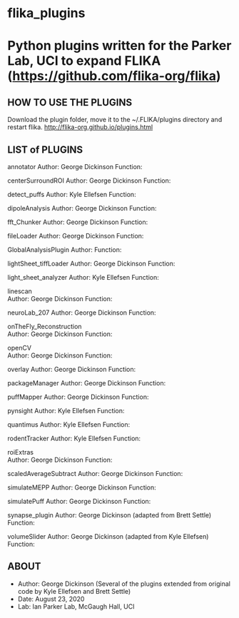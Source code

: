# flika_plugins
# Python plugins written for the Parker Lab, UCI to expand FLIKA (https://github.com/flika-org/flika)

HOW TO USE THE PLUGINS
-----------------
Download the plugin folder, move it to the ~/.FLIKA/plugins directory and restart flika.
http://flika-org.github.io/plugins.html

LIST of PLUGINS
-----------------

annotator
Author: George Dickinson
Function:
                                                          
centerSurroundROI
Author: George Dickinson
Function:
                                                          
                                                  
detect_puffs
Author: Kyle Ellefsen
Function:
                                                          
                                                       
dipoleAnalysis 
Author: George Dickinson 
Function:
                                                          
                                                    
fft_Chunker 
Author: George Dickinson
Function:
                                                          
                                                       
fileLoader 
Author: George Dickinson
Function:
                                                          
                                                        
GlobalAnalysisPlugin
Author:
Function:
                                                          
                                               
lightSheet_tiffLoader 
Author: George Dickinson
Function:
                                                          
                                             
light_sheet_analyzer 
Author: Kyle Ellefsen
Function:
                                                          
                                              
linescan    
Author: George Dickinson
Function:
                                                          
                                                       
neuroLab_207 
Author: George Dickinson
Function:
                                                          
                                                      
onTheFly_Reconstruction  
Author: George Dickinson
Function:
                                                          
                                          
openCV  
Author: George Dickinson
Function:
                                                          
                                                           
overlay 
Author: George Dickinson
Function:
                                                          
                                                           
packageManager 
Author: George Dickinson
Function:
                                                          
                                                    
puffMapper 
Author: George Dickinson
Function:
                                                          
                                                        
pynsight 
Author: Kyle Ellefsen
Function:
                                                          
                                                          
quantimus 
Author: Kyle Ellefsen
Function:
                                                          
                                                         
rodentTracker
Author: Kyle Ellefsen
Function:
                                                          
                                                      
roiExtras  
Author: George Dickinson
Function:
                                                          
                                                        
scaledAverageSubtract
Author: George Dickinson
Function:
                                                          
                                              
simulateMEPP 
Author: George Dickinson
Function:
                                                          
                                                      
simulatePuff 
Author: George Dickinson
Function:
                                                          
                                                      
synapse_plugin 
Author: George Dickinson (adapted from Brett Settle)
Function:
                                                          
                                                    
volumeSlider 
Author: George Dickinson (adapted from Kyle Ellefsen)
Function:
                                                          



ABOUT
-----
*	Author: George Dickinson (Several of the plugins extended from original code by Kyle Ellefsen and Brett Settle)
*	Date: August 23, 2020
*	Lab: Ian Parker Lab, McGaugh Hall, UCI
